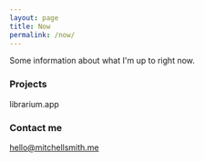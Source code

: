 ```yaml
---
layout: page
title: Now
permalink: /now/
---
```


Some information about what I'm up to right now.

### Projects

librarium.app

### Contact me

[hello@mitchellsmith.me](mailto:[hello@mitchellsmith.me)